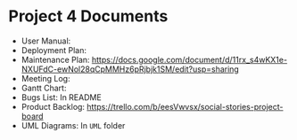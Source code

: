 # Project 4 Documents
* User Manual: 
* Deployment Plan:
* Maintenance Plan: https://docs.google.com/document/d/11rx_s4wKX1e-NXUFdC-ewNol28qCpMMHz6pRjbjk1SM/edit?usp=sharing
* Meeting Log:
* Gantt Chart: 
* Bugs List: In README
* Product Backlog: https://trello.com/b/eesVwvsx/social-stories-project-board
* UML Diagrams: In `UML` folder